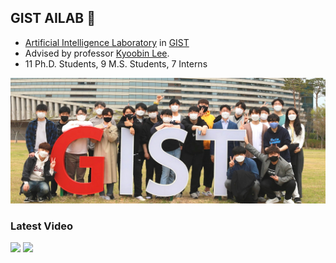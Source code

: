 ## GIST AILAB 👋

- [Artificial Intelligence Laboratory](https://ailab.gist.ac.kr/ailab/) in [GIST](https://www.gist.ac.kr/kr/main.html)
- Advised by professor [Kyoobin Lee](https://sites.google.com/view/gistailab/members/professor?authuser=0).
- 11 Ph.D. Students, 9 M.S. Students, 7 Interns

<img src="./figures/main.jpg" width="600">

### Latest Video

 [<img src="https://img.youtube.com/vi/mGwisNSSWNI/maxresdefault.jpg" height="150">](https://youtu.be/mGwisNSSWN "cloud")  [<img src="https://img.youtube.com/vi/rDTmXu6BhIU/maxresdefault.jpg" height="150">](https://youtu.be/rDTmXu6BhIU "uoais")
